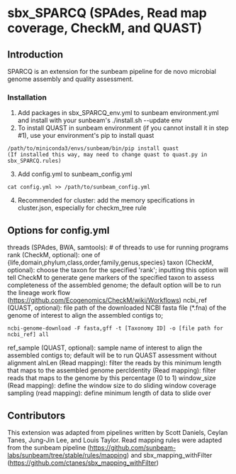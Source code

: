 # sbx_SPARCQ (SPAdes, Read map coverage, CheckM, and QUAST)

## Introduction

SPARCQ is an extension for the sunbeam pipeline for de novo microbial genome assembly and quality assessment.

### Installation
1. Add packages in sbx_SPARCQ_env.yml to sunbeam environment.yml and install with your sunbeam's ./install.sh --update env
2. To install QUAST in sunbeam environment (if you cannot install it in step #1), use your environment's pip to install quast
```
/path/to/miniconda3/envs/sunbeam/bin/pip install quast
(If installed this way, may need to change quast to quast.py in sbx_SPARCQ.rules)
```
3. Add config.yml to sunbeam_config.yml
```
cat config.yml >> /path/to/sunbeam_config.yml
```
4. Recommended for cluster: add the memory specifications in cluster.json, especially for checkm_tree rule

## Options for config.yml
threads (SPAdes, BWA, samtools): # of threads to use for running programs
rank (CheckM, optional): one of {life,domain,phylum,class,order,family,genus,species}
taxon (CheckM, optional): choose the taxon for the specified 'rank'; inputting this option will tell CheckM to generate gene markers of the specified taxon to assess completeness of the assembled genome; the default option will be to run the lineage work flow (https://github.com/Ecogenomics/CheckM/wiki/Workflows)
ncbi_ref (QUAST, optional): file path of the downloaded NCBI fasta file (*.fna) of the genome of interest to align the assembled contigs to; 
```
ncbi-genome-download -F fasta,gff -t [Taxonomy ID] -o [file path for ncbi_ref] all
```
ref_sample (QUAST, optional): sample name of interest to align the assembled contigs to; default will be to run QUAST assessment without alignment
alnLen (Read mapping): filter the reads by this minimum length that maps to the assembled genome
percIdentity (Read mapping): filter reads that maps to the genome by this percentage (0 to 1)
window_size (Read mapping): define the window size to do sliding window coverage
sampling (read mapping): define minimum length of data to slide over

## Contributors
This extension was adapted from pipelines written by Scott Daniels, Ceylan Tanes, Jung-Jin Lee, and Louis Taylor. Read mapping rules were adapted from the sunbeam pipeline (https://github.com/sunbeam-labs/sunbeam/tree/stable/rules/mapping) and sbx_mapping_withFilter (https://github.com/ctanes/sbx_mapping_withFilter)